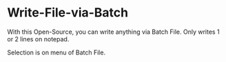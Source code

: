 # Write-File-via-Batch
With this Open-Source, you can write anything via Batch File. Only writes 1 or 2 lines on notepad.

  Selection is on menu of Batch File.
